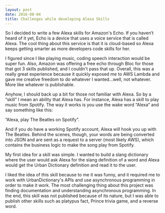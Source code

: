 ```yaml
---
layout: post
date: 2016-08-04
title: Challenges while developing Alexa Skills
---
```


So I decided to write a few Alexa skills for Amazon's Echo. If you haven’t heard of it yet, Echo is a device that uses a voice service that is called Alexa. The cool thing about this service is that it is cloud-based so Alexa keeps getting smarter as more developers code skills for her.

 I figured since I like playing music, coding speech interaction would be super fun. Also, Amazon was offering a free echo through Bloc for those that got 3 skills published, and I couldn't pass that up. Overall, this was a really great experience because it quickly exposed me to AWS Lambda and gave me creative freedom to do whatever I wanted…well, not whatever. More like whatever is publishable.

Anyhow, I should back up a bit for those not familiar with Alexa. So by a “skill” I mean an ability that Alexa has. For instance, Alexa has a skill to play music from Spotify. The way it works is you use the wake word “Alexa” and say something like this:

“Alexa, play The Beatles on Spotify”.

And if you do have a working Spotify account, Alexa will hook you up with The Beatles. Behind the scenes, though, your words are being converted into JSON and are sent as a request to a server (most likely AWS), which contains the business logic to make the song play from Spotify.

My first idea for a skill was simple. I wanted to build a slang dictionary where the user would ask Alexa for the slang definition of a word and Alexa would get the Urban Dictionary definition and read it to the user.

I liked the idea of this skill because to me it was funny, and it required me to work with UrbanDictionary's APIs and use asynchronous programming in order to make it work. The most challenging thing about this project was finding documentation and understanding asynchronous programming.
In the end, this skill was not published because of its nature, but I was able to publish other skills such as platypus fact, Prince trivia game, and a reverse word.
